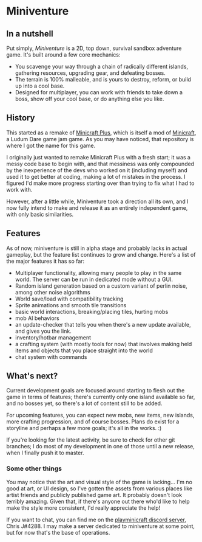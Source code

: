# Miniventure

## In a nutshell
Put simply, *Miniventure* is a 2D, top down, survival sandbox adventure game. It's built around a few core mechanics:
- You scavenge your way through a chain of radically different islands, gathering resources, upgrading gear, and defeating bosses.
- The terrain is 100% malleable, and is yours to destroy, reform, or build up into a cool base.
- Designed for multiplayer, you can work with friends to take down a boss, show off your cool base, or do anything else you like.

## History
This started as a remake of [Minicraft Plus](https://github.com/chrisj42/minicraft-plus-revived), which is itself a mod of [Minicraft](https://github.com/shylor/miniventure), a Ludum Dare game jam game. As you may have noticed, that repository is where I got the name for this game.

I originally just wanted to remake Minicraft Plus with a fresh start; it was a messy code base to begin with, and that messiness was only compounded by the inexperience of the devs who worked on it (including myself) and used it to get better at coding, making a lot of mistakes in the process. I figured I'd make more progress starting over than trying to fix what I had to work with.

However, after a little while, Miniventure took a direction all its own, and I now fully intend to make and release it as an entirely independent game, with only basic similarities.

## Features
As of now, miniventure is still in alpha stage and probably lacks in actual gameplay, but the feature list continues to grow and change. Here's a list of the major features it has so far:

  - Multiplayer functionality, allowing many people to play in the same world. The server can be run in dedicated mode without a GUI.
  - Random island generation based on a custom variant of perlin noise, among other noise algorithms
  - World save/load with compatibility tracking
  - Sprite animations and smooth tile transitions
  - basic world interactions, breaking/placing tiles, hurting mobs
  - mob AI behaviors
  - an update-checker that tells you when there's a new update available, and gives you the link.
  - inventory/hotbar management
  - a crafting system (with mostly tools for now) that involves making held items and objects that you place straight into the world
  - chat system with commands 

## What's next?

Current development goals are focused around starting to flesh out the game in terms of features; there's currently only one island available so far, and no bosses yet, so there's a lot of content still to be added.

For upcoming features, you can expect new mobs, new items, new islands, more crafting progression, and of course bosses. 
Plans do exist for a storyline and perhaps a few more goals; it's all in the works. :)

If you're looking for the latest activity, be sure to check for other git branches; I do most of my development in one of those until a new release, when I finally push it to master.

### Some other things

You may notice that the art and visual style of the game is lacking... I'm no good at art, or UI design, so I've gotten the assets from various places like artist friends and publicly published game art. It probably doesn't look terribly amazing.
Given that, if there's anyone out there who'd like to help make the style more consistent, I'd really appreciate the help!

If you want to chat, you can find me on the [playminicraft discord server](https://discord.me/minicraft), Chris J#4288. I may make a server dedicated to miniventure at some point, but for now that's the base of operations.
